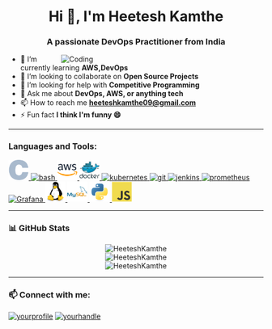 <h1 align="center">Hi 👋, I'm Heetesh Kamthe</h1>
<h3 align="center">A passionate DevOps Practitioner from India</h3>

<img align="right" alt="Coding" width="400" src="https://media.giphy.com/media/qgQUggAC3Pfv687qPC/giphy.gif">

- 🌱 I’m currently learning **AWS,DevOps**
- 👯 I’m looking to collaborate on **Open Source Projects**
- 🤝 I’m looking for help with **Competitive Programming**
- 💬 Ask me about **DevOps, AWS, or anything tech**
- 📫 How to reach me **heeteshkamthe09@gmail.com**
- ⚡ Fun fact **I think I'm funny 😄**

---

<h3 align="left">Languages and Tools:</h3>
<p align="left" dir="auto"> 
<a href="https://www.cprogramming.com/" rel="nofollow"> <img src="https://raw.githubusercontent.com/devicons/devicon/master/icons/c/c-original.svg" alt="c" width="40" height="40" style="max-width: 100%; height: auto; max-height: 40px;"> 
</a>
<a href="https://www.gnu.org/software/bash/" rel="nofollow"> <img src="https://camo.githubusercontent.com/b12f5974f22654ef48a4f981aaab21dfd0597c8d5e48de11315744ef5e5added/68747470733a2f2f7777772e766563746f726c6f676f2e7a6f6e652f6c6f676f732f676e755f626173682f676e755f626173682d69636f6e2e737667" alt="bash" width="40" height="40" data-canonical-src="https://www.vectorlogo.zone/logos/gnu_bash/gnu_bash-icon.svg" style="max-width: 100%; height: auto; max-height: 40px;">
</a>
<a href="https://aws.amazon.com" rel="nofollow"> <img src="https://raw.githubusercontent.com/devicons/devicon/master/icons/amazonwebservices/amazonwebservices-original-wordmark.svg" alt="aws" width="40" height="40" style="max-width: 100%; height: auto; max-height: 40px;"> 
</a>  
<a href="https://www.docker.com/" rel="nofollow"> <img src="https://raw.githubusercontent.com/devicons/devicon/master/icons/docker/docker-original-wordmark.svg" alt="docker" width="40" height="40" style="max-width: 100%; height: auto; max-height: 40px;"> 
</a>
<a href="https://kubernetes.io" rel="nofollow"> <img src="https://camo.githubusercontent.com/748741d00dfc27b4a54c81bfe956dbb584d6173a25f93840fe5a843bf9cb3a35/68747470733a2f2f7777772e766563746f726c6f676f2e7a6f6e652f6c6f676f732f6b756265726e657465732f6b756265726e657465732d69636f6e2e737667" alt="kubernetes" width="40" height="40" data-canonical-src="https://www.vectorlogo.zone/logos/kubernetes/kubernetes-icon.svg" style="max-width: 100%; height: auto; max-height: 40px;"> 
</a> 
<a href="https://git-scm.com/" rel="nofollow"> <img src="https://camo.githubusercontent.com/ff5301ef7472dbdf522b776167a8af8c326299fe8175e53f6b052bbcc04533e3/68747470733a2f2f7777772e766563746f726c6f676f2e7a6f6e652f6c6f676f732f6769742d73636d2f6769742d73636d2d69636f6e2e737667" alt="git" width="40" height="40" data-canonical-src="https://www.vectorlogo.zone/logos/git-scm/git-scm-icon.svg" style="max-width: 100%; height: auto; max-height: 40px;"> 
</a> 
<a href="https://www.jenkins.io" rel="nofollow"> <img src="https://camo.githubusercontent.com/1c1c3e37681eb5083d723bcd2392debb79e63ae049016c524c03c513f55ecf1e/68747470733a2f2f7777772e766563746f726c6f676f2e7a6f6e652f6c6f676f732f6a656e6b696e732f6a656e6b696e732d69636f6e2e737667" alt="jenkins" width="40" height="40" data-canonical-src="https://www.vectorlogo.zone/logos/jenkins/jenkins-icon.svg" style="max-width: 100%; height: auto; max-height: 40px;"> 
</a> 
<a href="https://prometheus.io/"> <img src="https://cdn.jsdelivr.net/gh/devicons/devicon@latest/icons/prometheus/prometheus-original.svg" alt="prometheus" width="40" height="40" style="max-width: 100%; height: auto; max-height: 40px;"> 
</a> 
<a href="https://grafana.com/"> <img src="https://cdn.jsdelivr.net/gh/devicons/devicon@latest/icons/grafana/grafana-original.svg" alt="Grafana" width="40" height="40" style="max-width: 100%; height: auto; max-height: 40px;"> 
</a> 
<a href="https://www.linux.org/" rel="nofollow"> <img src="https://raw.githubusercontent.com/devicons/devicon/master/icons/linux/linux-original.svg" alt="linux" width="40" height="40" style="max-width: 100%; height: auto; max-height: 40px;"> 
</a> 
<a href="https://www.mysql.com/" rel="nofollow"> <img src="https://raw.githubusercontent.com/devicons/devicon/master/icons/mysql/mysql-original-wordmark.svg" alt="mysql" width="40" height="40" style="max-width: 100%; height: auto; max-height: 40px;"> 
</a> 
<a href="https://www.python.org" rel="nofollow"> <img src="https://raw.githubusercontent.com/devicons/devicon/master/icons/python/python-original.svg" alt="python" width="40" height="40" style="max-width: 100%; height: auto; max-height: 40px;"> 
</a> 
<a href="https://developer.mozilla.org/en-US/docs/Web/JavaScript" rel="nofollow"> <img src="https://raw.githubusercontent.com/devicons/devicon/master/icons/javascript/javascript-original.svg" alt="javascript" width="40" height="40" style="max-width: 100%; height: auto; max-height: 40px;"> 
</a> 
</p>

---

### 📊 GitHub Stats

<p align="center">
  <img src="https://github-readme-stats.vercel.app/api?username=HeeteshKamthe&show_icons=true&locale=en" alt="HeeteshKamthe" />
</br>
  <img src="https://github-readme-streak-stats.herokuapp.com/?user=HeeteshKamthe" alt="HeeteshKamthe" />
</br>
  <img src="https://github-readme-stats.vercel.app/api/top-langs?username=HeeteshKamthe&show_icons=true&locale=en&layout=compact" alt="HeeteshKamthe" />
</p>

---

### 📫 Connect with me:

<p align="left">
  <a href="https://linkedin.com/in/yourprofile" target="blank"><img align="center" src="https://cdn.jsdelivr.net/npm/simple-icons@v3/icons/linkedin.svg" alt="yourprofile" height="30" width="40" /></a>
  <a href="https://twitter.com/yourhandle" target="blank"><img align="center" src="https://cdn.jsdelivr.net/npm/simple-icons@v3/icons/twitter.svg" alt="yourhandle" height="30" width="40" /></a>
</p>
